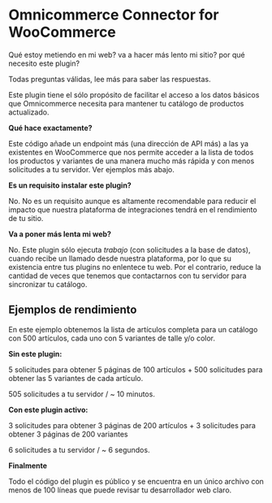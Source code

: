 # Omnicommerce Connector for WooCommerce

Qué estoy metiendo en mi web? va a hacer más lento mi sitio? por qué necesito este plugin?

Todas preguntas válidas, lee más para saber las respuestas.


Este plugin tiene el sólo propósito de facilitar el acceso a los datos básicos que Omnicommerce necesita para mantener tu catálogo de productos actualizado.

**Qué hace exactamente?**

Este código añade un endpoint más (una dirección de API más) a las ya existentes en WooCommerce que nos permite acceder a la lista de todos los productos y variantes de una manera mucho más rápida y con menos solicitudes a tu servidor. Ver ejemplos más abajo.

**Es un requisito instalar este plugin?**

No. No es un requisito aunque es altamente recomendable para reducir el impacto que nuestra plataforma de integraciones tendrá en el rendimiento de tu sitio.

**Va a poner más lenta mi web?**

No. Este plugin sólo ejecuta *trabajo* (con solicitudes a la base de datos), cuando recibe un llamado desde nuestra plataforma, por lo que su existencia entre tus plugins no enlentece tu web. Por el contrario, reduce la cantidad de veces que tenemos que contactarnos con tu servidor para sincronizar tu catálogo.



## Ejemplos de rendimiento

En este ejemplo obtenemos la lista de artículos completa para un catálogo con 500 artículos, cada uno con 5 variantes de talle y/o color.

**Sin este plugin:**

5 solicitudes para obtener 5 páginas de 100 artículos + 500 solicitudes para obtener las 5 variantes de cada artículo.

505 solicitudes a tu servidor / ~ 10 minutos.


**Con este plugin activo:**

3 solicitudes para obtener 3 páginas de 200 artículos + 3 solicitudes para obtener 3 páginas de 200 variantes

6 solicitudes a tu servidor / ~ 6 segundos.


**Finalmente**

Todo el código del plugin es público y se encuentra en un único archivo con menos de 100 líneas que puede revisar tu desarrollador web claro.
